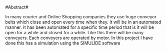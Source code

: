 #Abstract#

In many courier and Online Shopping companies they use huge conveyor belts which close and open every time when they. It will be in an automated manner. It has been automated for a specific time period that is it will be open for a while and closed for a while. Like this there will be many conveyers. Each conveyers are operated by motor. In this project I have done this has a simulation using the SIMULIDE software 

